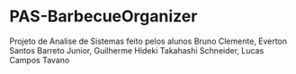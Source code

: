 # PAS-BarbecueOrganizer
Projeto de Analise de Sistemas feito pelos alunos Bruno Clemente, Everton Santos Barreto Junior, Guilherme Hideki Takahashi Schneider, Lucas Campos Tavano
